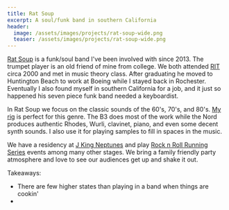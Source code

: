 ```yaml
---
title: Rat Soup
excerpt: A soul/funk band in southern California
header:
  image: /assets/images/projects/rat-soup-wide.png
  teaser: /assets/images/projects/rat-soup-wide.png
---
```


[Rat Soup](https://www.ratsoupforthesoul.com/) is a funk/soul band I've been involved with since 2013. The trumpet player is an old friend of mine from college. We both attended [RIT](https://en.wikipedia.org/wiki/Rochester_Institute_of_Technology) circa 2000 and met in music theory class. After graduating he moved to Huntington Beach to work at Boeing while I stayed back in Rochester. Eventually I also found myself in southern California for a job, and it just so happened his seven piece funk band needed a keyboardist.

In Rat Soup we focus on the classic sounds of the 60's, 70's, and 80's. [My rig](/projects/musical-keyboard-rig) is perfect for this genre. The B3 does most of the work while the Nord produces authentic Rhodes, Wurli, clavinet, piano, and even some decent synth sounds. I also use it for playing samples to fill in spaces in the music.

We have a residency at [J King Neptunes](https://www.jkingneptune.com/) and play [Rock n Roll Running Series](https://www.runrocknroll.com/) events among many other stages. We bring a family friendly party atmosphere and love to see our audiences get up and shake it out.

Takeaways:
  * There are few higher states than playing in a band when things are cookin'
  *
